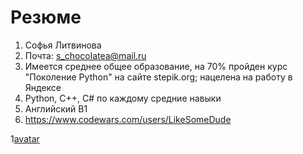 # Резюме
1. Софья Литвинова
2. Почта: s_chocolatea@mail.ru
3. Имеется среднее общее образование, на 70% пройден курс "Поколение Python" на сайте stepik.org; нацелена на работу в Яндексе
4. Python, C++, C# по каждому средние навыки
5. Английский B1
6. https://www.codewars.com/users/LikeSomeDude

1[avatar](https://github.com/user-attachments/assets/ff2dd7ee-2caa-4b72-b88f-ef372645a5ab)
